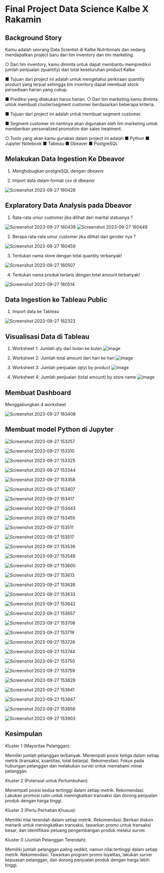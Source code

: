 # Final Project Data Science Kalbe X Rakamin
## Background Story
Kamu adalah seorang Data Scientist di Kalbe Nutritionals
dan sedang mendapatkan project baru dari tim inventory
dan tim marketing.

○ Dari tim inventory, kamu diminta untuk dapat membantu
memprediksi jumlah penjualan (quantity) dari total
keseluruhan product Kalbe

■ Tujuan dari project ini adalah untuk mengetahui
perkiraan quantity product yang terjual sehingga tim
inventory dapat membuat stock persediaan harian
yang cukup.

■ Prediksi yang dilakukan harus harian.
○ Dari tim marketing kamu diminta untuk membuat
cluster/segment customer berdasarkan beberapa kriteria.

■ Tujuan dari project ini adalah untuk membuat
segment customer.

■ Segment customer ini nantinya akan digunakan oleh
tim marketing untuk memberikan personalized
promotion dan sales treatment.

○ Tools yang akan kamu gunakan dalam project ini adalah
■ Python
■ Jupyter Notebook
■ Tableau
■ Dbeaver
■ PostgreSQL

## Melakukan Data Ingestion Ke Dbeavor
1. Menghubugkan postgreSQL dengan dbeavor
   
3. Import data dalam format csv di dbeavor
   
![Screenshot 2023-09-27 160428](https://github.com/fifinternational/kalbe/assets/99740757/5390b334-e055-4df1-b49f-ba054e295783)

## Explaratory Data Analysis pada Dbeavor
1. Rata-rata umur customer jika
dilihat dari marital statusnya ?

![Screenshot 2023-09-27 160438](https://github.com/fifinternational/kalbe/assets/99740757/e3e5adb9-65ba-455e-9823-48312f19a7c7)
![Screenshot 2023-09-27 160449](https://github.com/fifinternational/kalbe/assets/99740757/f1cadbfc-9ce8-4d7a-8087-31d3baaa5012)

2. Berapa rata-rata umur customer jika
dilihat dari gender nya ?

![Screenshot 2023-09-27 160459](https://github.com/fifinternational/kalbe/assets/99740757/50ea5d7c-e2dd-4566-9664-7179c1df8c3f)

3. Tentukan nama store dengan total
quantity terbanyak!

![Screenshot 2023-09-27 160507](https://github.com/fifinternational/kalbe/assets/99740757/33556f7d-8ace-4aeb-9eec-de8300cbdcd6)

4. Tentukan nama produk terlaris dengan
total amount terbanyak!

![Screenshot 2023-09-27 160514](https://github.com/fifinternational/kalbe/assets/99740757/2f28acec-3acb-4d5b-afaa-74541d0711af)

## Data Ingestion ke Tableau Public
1. Import data ke Tableau
   
![Screenshot 2023-09-27 162323](https://github.com/fifinternational/kalbe/assets/99740757/45789702-dfe8-42e8-9a34-7a8fbaa32d1b)

## Visualisasi Data di Tableau 
1. Worksheet 1: Jumlah qty dari bulan ke bulan
   ![image](https://github.com/fifinternational/kalbe/assets/99740757/c47cf62b-7f60-468a-8155-dc3e1b709859)

2. Worksheet 2: Jumlah total amount dari hari ke hari
   ![image](https://github.com/fifinternational/kalbe/assets/99740757/1bad07f6-b28c-48e4-bd75-4f54ead464f0)

3. Worksheet 3: Jumlah penjualan (qty) by product
   ![image](https://github.com/fifinternational/kalbe/assets/99740757/d0e0d9d3-495e-4160-a6c4-fd44495f9d83)

4. Worksheet 4: Jumlah penjualan (total amount) by store name
   ![image](https://github.com/fifinternational/kalbe/assets/99740757/47d5e130-b904-40b9-afba-cb9861032de3)

## Membuat Dashboard 
Menggabungkan 4 worksheet

![Screenshot 2023-09-27 163408](https://github.com/fifinternational/kalbe/assets/99740757/bba3226c-bcea-49d1-a45b-10a61dc26cf2)

## Membuat model Python di Jupyter

![Screenshot 2023-09-27 153257](https://github.com/fifinternational/kalbe/assets/99740757/c4320252-4465-49e2-8649-846bfcee29a9)

![Screenshot 2023-09-27 153310](https://github.com/fifinternational/kalbe/assets/99740757/35fa5282-6290-4f0a-9e33-c217319a92b3)

![Screenshot 2023-09-27 153325](https://github.com/fifinternational/kalbe/assets/99740757/8b785b82-243e-4df7-a03d-f981931377cf)

![Screenshot 2023-09-27 153344](https://github.com/fifinternational/kalbe/assets/99740757/e52d3d34-9eb6-47e7-ad20-f3e90cfffe5f)

![Screenshot 2023-09-27 153358](https://github.com/fifinternational/kalbe/assets/99740757/a70e9d88-0143-4a01-a743-e3f2bc0dd5c5)

![Screenshot 2023-09-27 153407](https://github.com/fifinternational/kalbe/assets/99740757/8c307109-ac98-40e1-925c-1e276933e1f4)

![Screenshot 2023-09-27 153417](https://github.com/fifinternational/kalbe/assets/99740757/8cc5f5b6-b38b-483b-9844-71d5bf5bf8c3)

![Screenshot 2023-09-27 153443](https://github.com/fifinternational/kalbe/assets/99740757/5f47e16e-3c1f-4f2f-9c03-d1ef75dfc02e)

![Screenshot 2023-09-27 153455](https://github.com/fifinternational/kalbe/assets/99740757/7ca96fa9-bcd7-4db9-a4ca-b89decbeea31)

![Screenshot 2023-09-27 153511](https://github.com/fifinternational/kalbe/assets/99740757/09c1e5b7-7370-4004-bc1d-9b11d0efe34b)

![Screenshot 2023-09-27 153517](https://github.com/fifinternational/kalbe/assets/99740757/b259c1fa-52d6-41a5-8a8f-685a500750c7)

![Screenshot 2023-09-27 153536](https://github.com/fifinternational/kalbe/assets/99740757/9050ee91-86c6-4693-b727-5efa1d7e28bb)

![Screenshot 2023-09-27 153549](https://github.com/fifinternational/kalbe/assets/99740757/bc3eff52-4ef3-453d-b9a0-86dbc97c5453)

![Screenshot 2023-09-27 153600](https://github.com/fifinternational/kalbe/assets/99740757/2454d484-9654-4b2e-94ae-90816057a06f)

![Screenshot 2023-09-27 153613](https://github.com/fifinternational/kalbe/assets/99740757/0b6251a2-26db-4537-a1a4-a7bdcc792cd6)

![Screenshot 2023-09-27 153626](https://github.com/fifinternational/kalbe/assets/99740757/aec22264-9535-4f6b-a5b0-f4f0f748184d)

![Screenshot 2023-09-27 153633](https://github.com/fifinternational/kalbe/assets/99740757/07f1d3cf-da9b-44c4-80be-86b0fb87e2b0)

![Screenshot 2023-09-27 153642](https://github.com/fifinternational/kalbe/assets/99740757/ffe73ace-4274-45cf-a122-6cd4e4ff60dc)

![Screenshot 2023-09-27 153657](https://github.com/fifinternational/kalbe/assets/99740757/e546e12d-a4f2-40ab-90fc-ad8d07902b77)

![Screenshot 2023-09-27 153708](https://github.com/fifinternational/kalbe/assets/99740757/44322c39-8e29-4b9f-95a2-e7fda42d941a)

![Screenshot 2023-09-27 153719](https://github.com/fifinternational/kalbe/assets/99740757/a818dda1-6893-40ea-ab20-18fc85cc17a8)

![Screenshot 2023-09-27 153726](https://github.com/fifinternational/kalbe/assets/99740757/a2fe4328-32d6-49d0-b767-c65c9277f3ef)

![Screenshot 2023-09-27 153744](https://github.com/fifinternational/kalbe/assets/99740757/7713d003-17fa-4a10-b772-d39075d1da88)

![Screenshot 2023-09-27 153750](https://github.com/fifinternational/kalbe/assets/99740757/fb709aff-99b9-4a2d-9235-fceebc05f182)

![Screenshot 2023-09-27 153759](https://github.com/fifinternational/kalbe/assets/99740757/3afbac37-3765-46d2-9f29-97df70057297)

![Screenshot 2023-09-27 153829](https://github.com/fifinternational/kalbe/assets/99740757/2dfadfff-74a5-463c-89a5-8a0dca6706a1)

![Screenshot 2023-09-27 153841](https://github.com/fifinternational/kalbe/assets/99740757/70e9e706-1a9b-46ab-adda-126f2d62b37d)

![Screenshot 2023-09-27 153847](https://github.com/fifinternational/kalbe/assets/99740757/be293563-beb7-454d-bf04-34583ab4142c)

![Screenshot 2023-09-27 153856](https://github.com/fifinternational/kalbe/assets/99740757/0eadb3f9-d3ac-4d94-bb47-1cd468d71e43)

![Screenshot 2023-09-27 153903](https://github.com/fifinternational/kalbe/assets/99740757/ab13b615-a52f-4b3a-a7b8-4426b52ddae9)

## Kesimpulan 
Kluster 1 (Mayoritas Pelanggan):

Memiliki jumlah pelanggan terbanyak. Menempati posisi ketiga dalam setiap metrik (transaksi, kuantitas, total belanja). Rekomendasi: Fokus pada hubungan pelanggan dan melakukan survei untuk memahami minat pelanggan.

Kluster 2 (Potensial untuk Pertumbuhan):

Menempati posisi kedua tertinggi dalam setiap metrik. Rekomendasi: Lakukan promosi rutin untuk meningkatkan transaksi dan dorong penjualan produk dengan harga tinggi.

Kluster 3 (Perlu Perhatian Khusus):

Memiliki nilai terendah dalam setiap metrik. Rekomendasi: Berikan diskon menarik untuk meningkatkan transaksi, tawarkan promo untuk transaksi besar, dan identifikasi peluang pengembangan produk melalui survei.

Kluster 0 (Jumlah Pelanggan Terendah):

Memiliki jumlah pelanggan paling sedikit, namun nilai tertinggi dalam setiap metrik. Rekomendasi: Tawarkan program promo loyalitas, lakukan survei kepuasan pelanggan, dan dorong penjualan produk dengan harga lebih tinggi.





